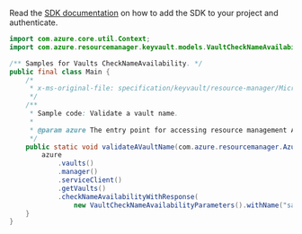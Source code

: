 Read the [SDK documentation](https://github.com/Azure/azure-sdk-for-java/blob/azure-resourcemanager_2.11.0/sdk/resourcemanager/azure-resourcemanager/README.md) on how to add the SDK to your project and authenticate.

```java
import com.azure.core.util.Context;
import com.azure.resourcemanager.keyvault.models.VaultCheckNameAvailabilityParameters;

/** Samples for Vaults CheckNameAvailability. */
public final class Main {
    /*
     * x-ms-original-file: specification/keyvault/resource-manager/Microsoft.KeyVault/stable/2019-09-01/examples/checkVaultNameAvailability.json
     */
    /**
     * Sample code: Validate a vault name.
     *
     * @param azure The entry point for accessing resource management APIs in Azure.
     */
    public static void validateAVaultName(com.azure.resourcemanager.AzureResourceManager azure) {
        azure
            .vaults()
            .manager()
            .serviceClient()
            .getVaults()
            .checkNameAvailabilityWithResponse(
                new VaultCheckNameAvailabilityParameters().withName("sample-vault"), Context.NONE);
    }
}
```
